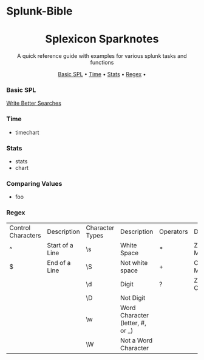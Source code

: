 # Splunk-Bible
<h1 align="center">
  <b>Splexicon Sparknotes</b>
</h1>

<p align="center">
A quick reference guide with examples for various splunk tasks and functions
</p>

<p align="center">
  <a href="https://github.com/Dec-Ta/Splunk-Bible#Basic-SPL" target="_blank">Basic SPL</a> •
  <a href="https://github.com/Dec-Ta/Splunk-Bible#Time" target="_blank">Time</a> •
  <a href="https://github.com/Dec-Ta/Splunk-Bible#Stats" target="_blank">Stats</a> •
  <a href="https://github.com/Dec-Ta/Splunk-Bible#Regex" target="_blank">Regex</a> •
</p>

### Basic SPL

<a href="https://docs.splunk.com/Documentation/Splunk/9.2.1/Search/Writebettersearches" target="_blank">Write Better Searches</a>

### Time

- timechart

### Stats

- stats
- chart

### Comparing Values

- foo

### Regex
<table>
  <tr>
    <td>Control Characters</td>
    <td>Description</td>
    <td>Character Types</td>
    <td>Description</td>
    <td>Operators</td>
    <td>Description</td>
  </tr>
  <tr>
    <td>^</td>
    <td>Start of a Line</td>
    <td>\s</td>
    <td>White Space</td>
    <td>*</td>
    <td>Zero or More</td>
  </tr>
  <tr>
    <td>$</td>
    <td>End of a Line</td>
    <td>\S</td>
    <td>Not white space</td>
    <td>+</td>
    <td>One or More</td>
  </tr>
  <tr>
    <td></td>
    <td></td>
    <td>\d</td>
    <td>Digit</td>
    <td>?</td>
    <td>Zero or One</td>
  </tr>
  <tr>
    <td></td>
    <td></td>
    <td>\D</td>
    <td>Not Digit</td>
    <td></td>
    <td></td>
  </tr>
  <tr>
    <td></td>
    <td></td>
    <td>\w</td>
    <td>Word Character (letter, #, or _)</td>
    <td></td>
    <td></td>
  </tr>
  <tr>
    <td></td>
    <td></td>
    <td>\W</td>
    <td>Not a Word Character</td>
    <td></td>
    <td></td>
  </tr>

</table>
